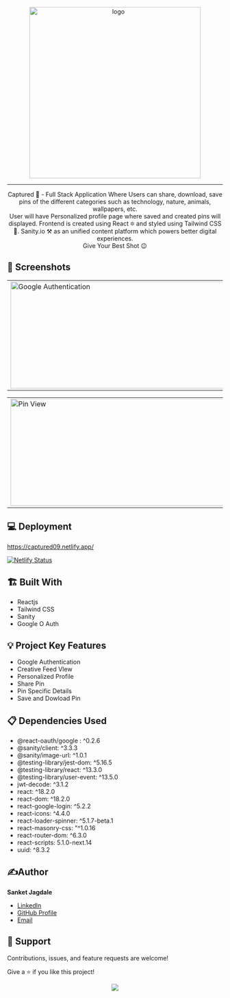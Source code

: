 <div align="center"><img src="https://user-images.githubusercontent.com/93209316/184553348-6f25c0dd-5f6e-4b30-8797-68b3b42e41f4.png" alt="logo" width=400px/></div>


<hr>

<p align="center">Captured 📸 - Full Stack Application Where Users can share, download, save pins of the different categories such as technology, nature, animals, wallpapers, etc.<br>User will have Personalized profile page where saved and created pins will displayed. Frontend is created using React 🔯 and styled using Tailwind CSS 🌟.  Sanity.io ⚒️ as an unified content platform which powers better digital experiences.<br>Give Your Best Shot 😉</p>
 

## 📱 Screenshots

<table>
  <tr>
    <td><img src = "https://user-images.githubusercontent.com/93209316/184554295-c8482ac3-9966-4d7b-9987-c240254d304c.png" alt = "Google Authentication" width = "650" height = "250"></td>
    <td><img src = "https://user-images.githubusercontent.com/93209316/184554414-db75dec0-ecdd-4ea8-85c4-225a36bfdf18.png" alt = "Feed View" width = "650" height = "250"></td>
  </tr>
</table>
<table>
    <td><img src = "https://user-images.githubusercontent.com/93209316/184554638-810860e0-9f20-4ad6-abbc-349682511b8f.png" alt = "Pin View" width = "650" height =
    "250"></td>
    <td><img src = "https://user-images.githubusercontent.com/93209316/184554589-74a98e53-cbe8-49b2-b6ef-be9a71a822f3.png" alt = "Profile View" width = "650" height = "250"></td>

</table>
 
 
 ## 💻 Deployment 
 
https://captured09.netlify.app/

[![Netlify Status](https://api.netlify.com/api/v1/badges/92cab500-7139-4527-aa7f-0325ee339c34/deploy-status)](https://app.netlify.com/sites/captured09/deploys)
  
  
 ## 🏗️ Built With

- Reactjs
- Tailwind CSS
- Sanity
- Google O Auth
   
   
## 💡 Project Key Features

- Google Authentication
- Creative Feed VIew
- Personalized Profile
- Share Pin
- Pin Specific Details
- Save and Dowload Pin
 
  
  
## 📋 Dependencies Used
 - @react-oauth/google : ^0.2.6
 - @sanity/client: ^3.3.3
 - @sanity/image-url: ^1.0.1
 - @testing-library/jest-dom: ^5.16.5
 - @testing-library/react: ^13.3.0
 - @testing-library/user-event: ^13.5.0
 - jwt-decode: ^3.1.2
 - react: ^18.2.0
 - react-dom: ^18.2.0
 - react-google-login: ^5.2.2
 - react-icons: ^4.4.0
 - react-loader-spinner: ^5.1.7-beta.1
 - react-masonry-css: "^1.0.16
 - react-router-dom: ^6.3.0
 - react-scripts: 5.1.0-next.14
 - uuid: ^8.3.2
  
  
 ## ✍️Author

**Sanket Jagdale**

- [LinkedIn](https://www.linkedin.com/in/sanket-jagdale-09/) 
- [GitHub Profile](https://github.com/Sanket00900)
- [Email](mailto:sanketsjagdale999@gmail.com?subject=Hi "Hi!" )
   
  
  
## 🤝 Support

Contributions, issues, and feature requests are welcome!

Give a ⭐️ if you like this project!

<div align="center">
<img src="https://img.shields.io/github/followers/Sanket00900.svg?style=social&label=Follow"></img>

